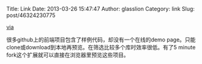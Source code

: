 Title: Link
Date: 2013-03-26 15:47:47
Author: glasslion
Category: link
Slug: post/46324230775

[via][]

</p>
很多github上的前端项目包含了样例代码，却没有一个在线的demo
page。只能clone或download到本地再预览。在筛选比较多个库时效率很低。有了5
minute fork这个扩展就可以直接在浏览器里预览这些项目。

  [via]: http://5minfork.com/
